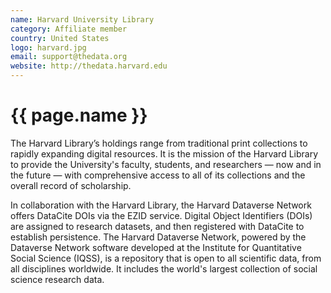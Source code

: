 ```yaml
---
name: Harvard University Library
category: Affiliate member
country: United States
logo: harvard.jpg
email: support@thedata.org
website: http://thedata.harvard.edu
---
```


# {{ page.name }}

The Harvard Library’s holdings range from traditional print collections to
rapidly expanding digital resources. It is the mission of the Harvard Library
to provide the University's faculty, students, and researchers — now and in the
future — with comprehensive access to all of its collections and the overall
record of scholarship.

In collaboration with the Harvard Library, the Harvard Dataverse Network offers
DataCite DOIs via the EZID service. Digital Object Identifiers (DOIs) are assigned
to research datasets, and then registered with DataCite to establish persistence.
The Harvard Dataverse Network, powered by the Dataverse Network software developed
at the Institute for Quantitative Social Science (IQSS), is a repository that is
open to all scientific data, from all disciplines worldwide. It includes the
world's largest collection of social science research data.
